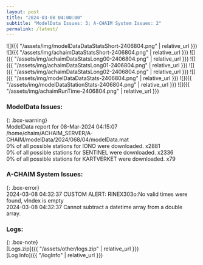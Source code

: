 ```yaml
---
layout: post
title: "2024-03-08 04:00:00"
subtitle: "ModelData Issues: 3; A-CHAIM System Issues: 2"
permalink: /latest/
---
```


![]({{ "/assets/img/modelDataDataStatsShort-2406804.png" | relative_url }})
![]({{ "/assets/img/achaimDataStatsShort-2406804.png" | relative_url }})
![]({{ "/assets/img/achaimDataStatsLong00-2406804.png" | relative_url }})
![]({{ "/assets/img/achaimDataStatsLong01-2406804.png" | relative_url }})
![]({{ "/assets/img/achaimDataStatsLong02-2406804.png" | relative_url }})
![]({{ "/assets/img/modelDataDataStats-2406804.png" | relative_url }})
![]({{ "/assets/img/modelDataStationStats-2406804.png" | relative_url }})
![]({{ "/assets/img/achaimRunTime-2406804.png" | relative_url }})


### ModelData Issues:  
  
{: .box-warning}  
 ModelData report for 08-Mar-2024 04:15:07   
 /home/chaim/ACHAIM_SERVER/A-CHAIM/modelData/2024/068/04/modelData.mat   
 0% of all possible stations for IONO were downloaded. x2881   
 0% of all possible stations for SENTINEL were downloaded. x2336   
 0% of all possible stations for KARTVERKET were downloaded. x79   
  
### A-CHAIM System Issues:  
  
{: .box-error}  
2024-03-08 04:32:37 CUSTOM ALERT: RINEX303o:No valid times were found, vIndex is empty  
2024-03-08 04:32:37 Cannot subtract a datetime array from a double array.  

### Logs:  
  
{: .box-note}  
[Logs.zip]({{ "/assets/other/logs.zip" | relative_url }})  
[Log Info]({{ "/logInfo" | relative_url }})  
